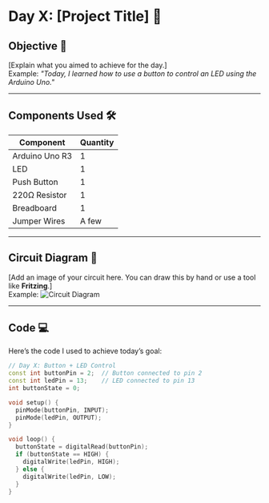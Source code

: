 # Day X: [Project Title] 🚀

## Objective 🎯
[Explain what you aimed to achieve for the day.]  
Example: *"Today, I learned how to use a button to control an LED using the Arduino Uno."*

---

## Components Used 🛠️
| **Component**        | **Quantity** |
|-----------------------|--------------|
| Arduino Uno R3        | 1            |
| LED                   | 1            |
| Push Button           | 1            |
| 220Ω Resistor         | 1            |
| Breadboard            | 1            |
| Jumper Wires          | A few        |

---

## Circuit Diagram 🔧
[Add an image of your circuit here. You can draw this by hand or use a tool like **Fritzing**.]  
Example:
![Circuit Diagram](Images/circuit_diagram.png)

---

## Code 💻
Here’s the code I used to achieve today’s goal:

```cpp
// Day X: Button + LED Control
const int buttonPin = 2;  // Button connected to pin 2
const int ledPin = 13;    // LED connected to pin 13
int buttonState = 0;

void setup() {
  pinMode(buttonPin, INPUT);
  pinMode(ledPin, OUTPUT);
}

void loop() {
  buttonState = digitalRead(buttonPin);
  if (buttonState == HIGH) {
    digitalWrite(ledPin, HIGH);
  } else {
    digitalWrite(ledPin, LOW);
  }
}